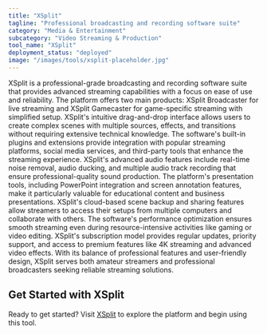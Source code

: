 ```yaml
---
title: "XSplit"
tagline: "Professional broadcasting and recording software suite"
category: "Media & Entertainment"
subcategory: "Video Streaming & Production"
tool_name: "XSplit"
deployment_status: "deployed"
image: "/images/tools/xsplit-placeholder.jpg"
---
```

XSplit is a professional-grade broadcasting and recording software suite that provides advanced streaming capabilities with a focus on ease of use and reliability. The platform offers two main products: XSplit Broadcaster for live streaming and XSplit Gamecaster for game-specific streaming with simplified setup. XSplit's intuitive drag-and-drop interface allows users to create complex scenes with multiple sources, effects, and transitions without requiring extensive technical knowledge. The software's built-in plugins and extensions provide integration with popular streaming platforms, social media services, and third-party tools that enhance the streaming experience. XSplit's advanced audio features include real-time noise removal, audio ducking, and multiple audio track recording that ensure professional-quality sound production. The platform's presentation tools, including PowerPoint integration and screen annotation features, make it particularly valuable for educational content and business presentations. XSplit's cloud-based scene backup and sharing features allow streamers to access their setups from multiple computers and collaborate with others. The software's performance optimization ensures smooth streaming even during resource-intensive activities like gaming or video editing. XSplit's subscription model provides regular updates, priority support, and access to premium features like 4K streaming and advanced video effects. With its balance of professional features and user-friendly design, XSplit serves both amateur streamers and professional broadcasters seeking reliable streaming solutions.

## Get Started with XSplit

Ready to get started? Visit [XSplit](https://www.xsplit.com) to explore the platform and begin using this tool.
